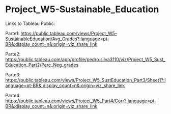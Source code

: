 # Project_W5-Sustainable_Education

Links to Tableau Public:



Parte1:
https://public.tableau.com/views/Project_W5-SustainableEducation/Avg_Grades?:language=pt-BR&:display_count=n&:origin=viz_share_link

Parte2:
https://public.tableau.com/app/profile/pedro.silva3110/viz/Project_W5_Sust_Education_Part2/Perc_Neg_grades

Parte3:
https://public.tableau.com/views/Project_W5_SustEducation_Part3/Sheet1?:language=pt-BR&:display_count=n&:origin=viz_share_link

Parte4:
https://public.tableau.com/views/Project_W5_Part4/Corr?:language=pt-BR&:display_count=n&:origin=viz_share_link
